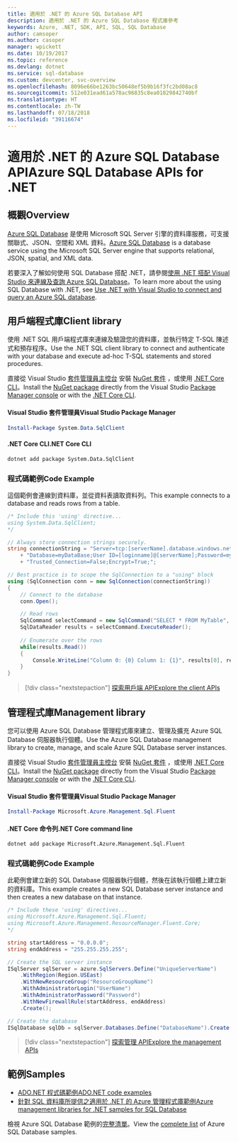 ```yaml
---
title: 適用於 .NET 的 Azure SQL Database API
description: 適用於 .NET 的 Azure SQL Database 程式庫參考
keywords: Azure, .NET, SDK, API, SQL, SQL Database
author: camsoper
ms.author: casoper
manager: wpickett
ms.date: 10/19/2017
ms.topic: reference
ms.devlang: dotnet
ms.service: sql-database
ms.custom: devcenter, svc-overview
ms.openlocfilehash: 8096e66be1263bc50648ef5b9b16f3fc2bd08ac8
ms.sourcegitcommit: 512e031ead61a578ac96835c8ea01829842740bf
ms.translationtype: HT
ms.contentlocale: zh-TW
ms.lasthandoff: 07/18/2018
ms.locfileid: "39116674"
---
```

# <a name="azure-sql-database-apis-for-net"></a><span data-ttu-id="bd2b3-104">適用於 .NET 的 Azure SQL Database API</span><span class="sxs-lookup"><span data-stu-id="bd2b3-104">Azure SQL Database APIs for .NET</span></span>

## <a name="overview"></a><span data-ttu-id="bd2b3-105">概觀</span><span class="sxs-lookup"><span data-stu-id="bd2b3-105">Overview</span></span>

<span data-ttu-id="bd2b3-106">[Azure SQL Database](https://docs.microsoft.com/azure/sql-database/sql-database-technical-overview) 是使用 Microsoft SQL Server 引擎的資料庫服務，可支援關聯式、JSON、空間和 XML 資料。</span><span class="sxs-lookup"><span data-stu-id="bd2b3-106">[Azure SQL Database](https://docs.microsoft.com/azure/sql-database/sql-database-technical-overview) is a database service using the Microsoft SQL Server engine that supports relational, JSON, spatial, and XML data.</span></span> 

<span data-ttu-id="bd2b3-107">若要深入了解如何使用 SQL Database 搭配 .NET，請參閱[使用 .NET 搭配 Visual Studio 來連線及查詢 Azure SQL Database](https://docs.microsoft.com/azure/sql-database/sql-database-connect-query-dotnet-visual-studio)。</span><span class="sxs-lookup"><span data-stu-id="bd2b3-107">To learn more about the using SQL Database with .NET, see [Use .NET with Visual Studio to connect and query an Azure SQL database](https://docs.microsoft.com/azure/sql-database/sql-database-connect-query-dotnet-visual-studio).</span></span>

## <a name="client-library"></a><span data-ttu-id="bd2b3-108">用戶端程式庫</span><span class="sxs-lookup"><span data-stu-id="bd2b3-108">Client library</span></span>

<span data-ttu-id="bd2b3-109">使用 .NET SQL 用戶端程式庫來連線及驗證您的資料庫，並執行特定 T-SQL 陳述式和預存程序。</span><span class="sxs-lookup"><span data-stu-id="bd2b3-109">Use the .NET SQL client library to connect and authenticate with your database and execute ad-hoc T-SQL statements and stored procedures.</span></span>

<span data-ttu-id="bd2b3-110">直接從 Visual Studio [套件管理員主控台](https://docs.microsoft.com/nuget/tools/package-manager-console) 安裝 [NuGet 套件]( https://www.nuget.org/packages/System.Data.SqlClient) ，或使用 [.NET Core CLI](https://docs.microsoft.com/dotnet/core/tools/dotnet-add-package)。</span><span class="sxs-lookup"><span data-stu-id="bd2b3-110">Install the [NuGet package]( https://www.nuget.org/packages/System.Data.SqlClient) directly from the Visual Studio [Package Manager console](https://docs.microsoft.com/nuget/tools/package-manager-console) or with the [.NET Core CLI](https://docs.microsoft.com/dotnet/core/tools/dotnet-add-package).</span></span>

#### <a name="visual-studio-package-manager"></a><span data-ttu-id="bd2b3-111">Visual Studio 套件管理員</span><span class="sxs-lookup"><span data-stu-id="bd2b3-111">Visual Studio Package Manager</span></span>

```powershell
Install-Package System.Data.SqlClient
```

#### <a name="net-core-cli"></a><span data-ttu-id="bd2b3-112">.NET Core CLI</span><span class="sxs-lookup"><span data-stu-id="bd2b3-112">.NET Core CLI</span></span>

```bash
dotnet add package System.Data.SqlClient
```

### <a name="code-example"></a><span data-ttu-id="bd2b3-113">程式碼範例</span><span class="sxs-lookup"><span data-stu-id="bd2b3-113">Code Example</span></span>

<span data-ttu-id="bd2b3-114">這個範例會連線到資料庫，並從資料表讀取資料列。</span><span class="sxs-lookup"><span data-stu-id="bd2b3-114">This example connects to a database and reads rows from a table.</span></span>

```csharp
/* Include this 'using' directive...
using System.Data.SqlClient;
*/

// Always store connection strings securely. 
string connectionString = "Server=tcp:[serverName].database.windows.net;" 
    + "Database=myDataBase;User ID=[loginname]@[serverName];Password=myPassword;"
    + "Trusted_Connection=False;Encrypt=True;";

// Best practice is to scope the SqlConnection to a "using" block
using (SqlConnection conn = new SqlConnection(connectionString))
{
    // Connect to the database
    conn.Open();

    // Read rows
    SqlCommand selectCommand = new SqlCommand("SELECT * FROM MyTable", conn);
    SqlDataReader results = selectCommand.ExecuteReader();
    
    // Enumerate over the rows
    while(results.Read())
    {
        Console.WriteLine("Column 0: {0} Column 1: {1}", results[0], results[1]);
    }
}
```

> [!div class="nextstepaction"]
> [<span data-ttu-id="bd2b3-115">探索用戶端 API</span><span class="sxs-lookup"><span data-stu-id="bd2b3-115">Explore the client APIs</span></span>](/dotnet/api/overview/azure/sql/client)

## <a name="management-library"></a><span data-ttu-id="bd2b3-116">管理程式庫</span><span class="sxs-lookup"><span data-stu-id="bd2b3-116">Management library</span></span>

<span data-ttu-id="bd2b3-117">您可以使用 Azure SQL Database 管理程式庫來建立、管理及擴充 Azure SQL Database 伺服器執行個體。</span><span class="sxs-lookup"><span data-stu-id="bd2b3-117">Use the Azure SQL Database management library to create, manage, and scale Azure SQL Database server instances.</span></span>

<span data-ttu-id="bd2b3-118">直接從 Visual Studio [套件管理員主控台](https://docs.microsoft.com/nuget/tools/package-manager-console) 安裝 [NuGet 套件](https://www.nuget.org/packages/Microsoft.Azure.Management.Sql.Fluent/) ，或使用 [.NET Core CLI](https://docs.microsoft.com/dotnet/core/tools/dotnet-add-package)。</span><span class="sxs-lookup"><span data-stu-id="bd2b3-118">Install the [NuGet package](https://www.nuget.org/packages/Microsoft.Azure.Management.Sql.Fluent/) directly from the Visual Studio [Package Manager console](https://docs.microsoft.com/nuget/tools/package-manager-console) or with the [.NET Core CLI](https://docs.microsoft.com/dotnet/core/tools/dotnet-add-package).</span></span>

#### <a name="visual-studio-package-manager"></a><span data-ttu-id="bd2b3-119">Visual Studio 套件管理員</span><span class="sxs-lookup"><span data-stu-id="bd2b3-119">Visual Studio Package Manager</span></span>

```powershell
Install-Package Microsoft.Azure.Management.Sql.Fluent
``` 

#### <a name="net-core-command-line"></a><span data-ttu-id="bd2b3-120">.NET Core 命令列</span><span class="sxs-lookup"><span data-stu-id="bd2b3-120">.NET Core command line</span></span>

```bash
dotnet add package Microsoft.Azure.Management.Sql.Fluent
```

### <a name="code-example"></a><span data-ttu-id="bd2b3-121">程式碼範例</span><span class="sxs-lookup"><span data-stu-id="bd2b3-121">Code Example</span></span>

<span data-ttu-id="bd2b3-122">此範例會建立新的 SQL Database 伺服器執行個體，然後在該執行個體上建立新的資料庫。</span><span class="sxs-lookup"><span data-stu-id="bd2b3-122">This example creates a new SQL Database server instance and then creates a new database on that instance.</span></span>

```csharp
/* Include these 'using' directives...
using Microsoft.Azure.Management.Sql.Fluent;
using Microsoft.Azure.Management.ResourceManager.Fluent.Core;
*/

string startAddress = "0.0.0.0";
string endAddress = "255.255.255.255";

// Create the SQL server instance
ISqlServer sqlServer = azure.SqlServers.Define("UniqueServerName")
    .WithRegion(Region.USEast)
    .WithNewResourceGroup("ResourceGroupName")
    .WithAdministratorLogin("UserName")
    .WithAdministratorPassword("Password")
    .WithNewFirewallRule(startAddress, endAddress)
    .Create();

// Create the database
ISqlDatabase sqlDb = sqlServer.Databases.Define("DatabaseName").Create();
```

> [!div class="nextstepaction"]
> [<span data-ttu-id="bd2b3-123">探索管理 API</span><span class="sxs-lookup"><span data-stu-id="bd2b3-123">Explore the management APIs</span></span>](/dotnet/api/overview/azure/sql/management)

## <a name="samples"></a><span data-ttu-id="bd2b3-124">範例</span><span class="sxs-lookup"><span data-stu-id="bd2b3-124">Samples</span></span>

- [<span data-ttu-id="bd2b3-125">ADO.NET 程式碼範例</span><span class="sxs-lookup"><span data-stu-id="bd2b3-125">ADO.NET code examples</span></span>](/dotnet/framework/data/adonet/ado-net-code-examples)
- [<span data-ttu-id="bd2b3-126">針對 SQL 資料庫所提供之適用於 .NET 的 Azure 管理程式庫範例</span><span class="sxs-lookup"><span data-stu-id="bd2b3-126">Azure management libraries for .NET samples for SQL Database</span></span>](/dotnet/azure/dotnet-sdk-azure-sql-database-samples)

<span data-ttu-id="bd2b3-127">檢視 Azure SQL Database 範例的[完整清單](https://azure.microsoft.com/resources/samples/?platform=dotnet&term=sql+database)。</span><span class="sxs-lookup"><span data-stu-id="bd2b3-127">View the [complete list](https://azure.microsoft.com/resources/samples/?platform=dotnet&term=sql+database) of Azure SQL Database samples.</span></span>

